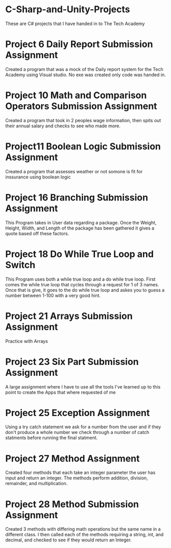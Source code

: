 # C-Sharp-and-Unity-Projects<br>
These are C# projects that I have handed in to The Tech Academy<br>

# Project 6 Daily Report Submission Assignment<br>
Created a program that was a mock of the Daily report system for the Tech Academy using Visual studio. No exe was created only code was handed in.

# Project 10 Math and Comparison Operators Submission Assignment<br>
Created a program that took in 2 peoples wage information, then spits out their annual salary and checks to see who made more.

# Project11 Boolean Logic Submission Assignment<br>
Created a program that assesses weather or not somone is fit for inssurance using boolean logic

# Project 16 Branching Submission Assignment<br>
This Program takes in User data regarding a package. Once the Weight, Height, Width, and Length of the package has been gathered it gives a quote based off these factors.

# Project 18 Do While True Loop and Switch<br>
This Program uses both a while true loop and a do while true loop. First comes the while true loop that cycles through a request for 1 of 3 names. Once that is give, it goes to the do while true loop and askes you to guess a number between 1-100 with a very good hint.

# Project 21 Arrays Submission Assignment<br>
Practice with Arrays

# Project 23 Six Part Submission Assignment<br>
A large assignment where I have to use all the tools I've learned up to this point to create the Apps that where requested of me

# Project 25 Exception Assignment<br>
Using a try catch statement we ask for a number from the user and if they don't produce a whole number we check through a number of catch statments before running the final statment.

# Project 27 Method Assignment<br>
Created four methods that each take an integer parameter the user has input and return an integer. The methods perform addition, division, remainder, and multiplication.

# Project 28 Method Submission Assignment<br>
Created 3 methods with differing math operations but the same name in a different class. I then called each of the methods requiring a string, int, and decimal, and checked to see if they would return an Integer.